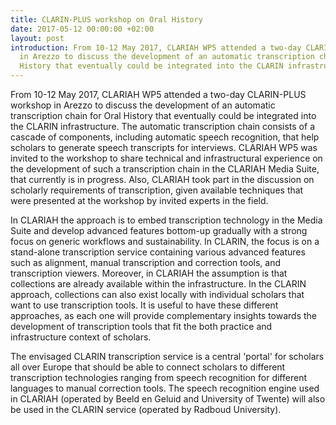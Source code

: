 ```yaml
---
title: CLARIN-PLUS workshop on Oral History
date: 2017-05-12 00:00:00 +02:00
layout: post
introduction: From 10-12 May 2017, CLARIAH WP5 attended a two-day CLARIN-PLUS workshop
  in Arezzo to discuss the development of an automatic transcription chain for Oral
  History that eventually could be integrated into the CLARIN infrastructure.
---
```


From 10-12 May 2017, CLARIAH WP5 attended a two-day CLARIN-PLUS workshop in Arezzo to discuss the development of an automatic transcription chain for Oral History that eventually could be integrated into the CLARIN infrastructure. The automatic transcription chain consists of a cascade of components, including automatic speech recognition, that help scholars to generate speech transcripts for interviews. CLARIAH WP5 was invited to the workshop to share technical and infrastructural experience on the development of such a transcription chain in the CLARIAH Media Suite, that currently is in progress. Also, CLARIAH took part in the discussion on scholarly requirements of transcription, given available techniques that were presented at the workshop by invited experts in the field.

In CLARIAH the approach is to embed transcription technology in the Media Suite and develop advanced features bottom-up gradually with a strong focus on generic workflows and sustainability. In CLARIN, the focus is on a stand-alone transcription service containing various advanced features such as alignment, manual transcription and correction tools, and transcription viewers. Moreover, in CLARIAH the assumption is that collections are already available within the infrastructure. In the CLARIN approach, collections can also exist locally with individual scholars that want to use transcription tools. It is useful to have these different approaches, as each one will provide complementary insights towards the development of transcription tools that fit the both practice and infrastructure context of scholars.

The envisaged CLARIN transcription service is a central 'portal' for scholars all over Europe that should be able to connect scholars to different transcription technologies ranging from speech recognition for different languages to manual correction tools. The speech recognition engine used in CLARIAH (operated by Beeld en Geluid and University of Twente) will also be used in the CLARIN service (operated by Radboud University).
